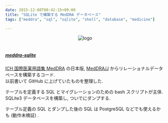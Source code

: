 ```yaml
---
date: 2015-12-08T00:42:15+09:00
title: "SQLite で構築する MedDRA データベース"
tags: ["meddra", "sql", "sqlite", "shell", "database", "medicine"]

---
```


<div style="text-align: center;">
  <img src="../../images/meddra.png" alt="logo">
</div>
<br>

##### [meddra-sqlite](https://github.com/dceoy/meddra-sqlite)

[ICH 国際医薬用語集 MedDRA](http://www.meddra.org/) の日本版, [MedDRA/J](https://www.pmrj.jp/jmo/php/indexj.php) からリレーショナルデータベースを構築するコード.  
以前書いて GitHub に上げていたものを整理した.

テーブルを定義する SQL とマイグレーションのための bash スクリプトが主体.  
SQLite3 データベースを構築し, ついでにダンプする.

テーブル定義の SQL とダンプした後の SQL は PostgreSQL などでも使えるかも (動作未検証) .


<script>
  amzn_assoc_default_search_key = "meddra";
</script>
